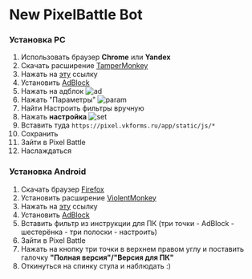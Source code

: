# New PixelBattle Bot
### Установка PC
1. Использовать браузер **Chrome** или **Yandex**
2. Скачать расширение [TamperMonkey](https://chrome.google.com/webstore/detail/tampermonkey/dhdgffkkebhmkfjojejmpbldmpobfkfo)
3. Нажать на [эту](https://raw.githubusercontent.com/questionableprofile/vkpixelbattle/master/bot.user.js) ссылку
4. Установить [AdBlock](https://chrome.google.com/webstore/detail/adblock/gighmmpiobklfepjocnamgkkbiglidom/related?hl=ru)
5. Нажать на адблок
![ad](https://i.imgur.com/nOV2MS6.png)
6. Нажать "Параметры"
![param](https://i.imgur.com/crTOOEF.png)
7. Найти Настроить фильтры вручную
8. Нажать **настройка**
![set](https://i.imgur.com/IvANl4u.png)
9. Вставить туда `https://pixel.vkforms.ru/app/static/js/*`
10. Сохранить
11. Зайти в Pixel Battle
12. Наслаждаться

### Установка Android
1. Скачать браузер [Firefox](https://play.google.com/store/apps/details?id=org.mozilla.firefox)
2. Установить расширение [ViolentMonkey](https://addons.mozilla.org/en-US/firefox/addon/violentmonkey/)
3. Нажать на [эту](https://raw.githubusercontent.com/questionableprofile/vkpixelbattle/master/bot.user.js) ссылку
4. Установить [AdBlock](https://addons.mozilla.org/ru/firefox/addon/adblock-for-firefox/)
5. Вставить фильтр из инструкции для ПК (три точки - AdBlock - шестерёнка - три полоски - настроить)
6. Зайти в Pixel Battle
7. Нажать на кнопку три точки в верхнем правом углу и поставить галочку **"Полная версия"/"Версия для ПК"**
8. Откинуться на спинку стула и наблюдать :)
